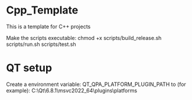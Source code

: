 # Cpp_Template
This is a template for C++ projects



Make the scripts executable:
chmod +x scripts/build_release.sh scripts/run.sh scripts/test.sh


# QT setup
Create a environment variable: 
QT_QPA_PLATFORM_PLUGIN_PATH to (for example): C:\Qt\6.8.1\msvc2022_64\plugins\platforms

